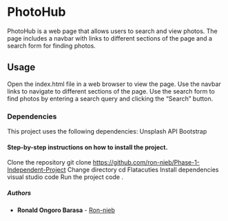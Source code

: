 # PhotoHub
PhotoHub is a web page that allows users to search and view photos. The page includes a navbar with links to different sections of the page and a search form for finding photos.

## Usage
Open the index.html file in a web browser to view the page.
Use the navbar links to navigate to different sections of the page.
Use the search form to find photos by entering a search query and clicking the “Search” button.

### Dependencies
This project uses the following dependencies:
Unsplash API
Bootstrap
#### Step-by-step instructions on how to install the project.
Clone the repository git clone https://github.com/ron-nieb/Phase-1-Independent-Project
Change directory cd Flatacuties
Install dependencies visual studio code
Run the project code .

##### Authors
* **Ronald Ongoro Barasa** - [Ron-nieb](https://github.com/ron-nieb)
